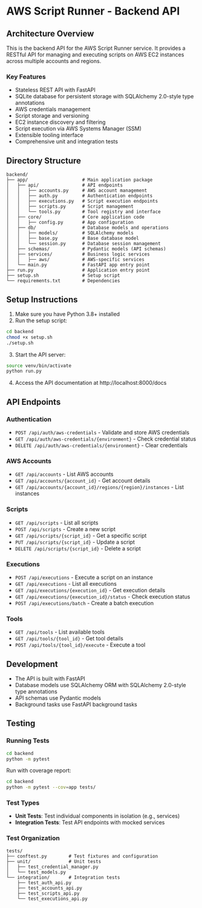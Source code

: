# AWS Script Runner - Backend API

## Architecture Overview

This is the backend API for the AWS Script Runner service. It provides a RESTful API for managing and executing scripts on AWS EC2 instances across multiple accounts and regions.

### Key Features

- Stateless REST API with FastAPI
- SQLite database for persistent storage with SQLAlchemy 2.0-style type annotations
- AWS credentials management
- Script storage and versioning
- EC2 instance discovery and filtering
- Script execution via AWS Systems Manager (SSM)
- Extensible tooling interface
- Comprehensive unit and integration tests

## Directory Structure

```
backend/
├── app/                    # Main application package
│   ├── api/                # API endpoints
│   │   ├── accounts.py     # AWS account management 
│   │   ├── auth.py         # Authentication endpoints
│   │   ├── executions.py   # Script execution endpoints
│   │   ├── scripts.py      # Script management
│   │   └── tools.py        # Tool registry and interface
│   ├── core/               # Core application code
│   │   ├── config.py       # App configuration
│   ├── db/                 # Database models and operations
│   │   ├── models/         # SQLAlchemy models
│   │   ├── base.py         # Base database model
│   │   └── session.py      # Database session management
│   ├── schemas/            # Pydantic models (API schemas)
│   ├── services/           # Business logic services
│   │   ├── aws/            # AWS-specific services
│   └── main.py             # FastAPI app entry point
├── run.py                  # Application entry point
├── setup.sh                # Setup script
└── requirements.txt        # Dependencies
```

## Setup Instructions

1. Make sure you have Python 3.8+ installed
2. Run the setup script:

```bash
cd backend
chmod +x setup.sh
./setup.sh
```

3. Start the API server:

```bash
source venv/bin/activate
python run.py
```

4. Access the API documentation at http://localhost:8000/docs

## API Endpoints

### Authentication

- `POST /api/auth/aws-credentials` - Validate and store AWS credentials
- `GET /api/auth/aws-credentials/{environment}` - Check credential status
- `DELETE /api/auth/aws-credentials/{environment}` - Clear credentials

### AWS Accounts

- `GET /api/accounts` - List AWS accounts
- `GET /api/accounts/{account_id}` - Get account details
- `GET /api/accounts/{account_id}/regions/{region}/instances` - List instances

### Scripts

- `GET /api/scripts` - List all scripts
- `POST /api/scripts` - Create a new script
- `GET /api/scripts/{script_id}` - Get a specific script
- `PUT /api/scripts/{script_id}` - Update a script
- `DELETE /api/scripts/{script_id}` - Delete a script

### Executions

- `POST /api/executions` - Execute a script on an instance
- `GET /api/executions` - List all executions
- `GET /api/executions/{execution_id}` - Get execution details
- `GET /api/executions/{execution_id}/status` - Check execution status
- `POST /api/executions/batch` - Create a batch execution

### Tools

- `GET /api/tools` - List available tools
- `GET /api/tools/{tool_id}` - Get tool details
- `POST /api/tools/{tool_id}/execute` - Execute a tool

## Development

- The API is built with FastAPI
- Database models use SQLAlchemy ORM with SQLAlchemy 2.0-style type annotations
- API schemas use Pydantic models
- Background tasks use FastAPI background tasks

## Testing

### Running Tests

```bash
cd backend
python -m pytest
```

Run with coverage report:

```bash
cd backend
python -m pytest --cov=app tests/
```

### Test Types

- **Unit Tests**: Test individual components in isolation (e.g., services)
- **Integration Tests**: Test API endpoints with mocked services

### Test Organization

```
tests/
├── conftest.py        # Test fixtures and configuration
├── unit/              # Unit tests
│   ├── test_credential_manager.py
│   └── test_models.py
└── integration/       # Integration tests
    ├── test_auth_api.py
    ├── test_accounts_api.py
    ├── test_scripts_api.py
    └── test_executions_api.py
```

